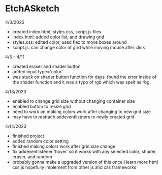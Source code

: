 # EtchASketch

4/3/2023
- created index.html, styles.css, script.js files
- index.html: added color list, and drawing grid
- styles.css: edited color, used flex to move boxes around
- script.js: can change color of grid while moving mouse after click

4/5 - 4/11
- created eraser and shader button
- added input type='color'
- was stuck on shader button function for days, found the error inside of the shader function and it was a typo of rgb which was spelt as rbg.

4/13/2023
- enabled to change grid size without changing container size
- enabled button to resize grid
- need to work on making colors work after changing to new grid size
- may have to reattach addeventlistners to newly created grid

4/14/2023
- finished project
- added random color setting
- finished making colors work after grid size change
- fix addeventlistener 'hover' so it works with any selected color, shader, eraser, and random
- probably gonna make a upgraded version of this once i learn more html css js hopefully implement from other js and css frameworks
